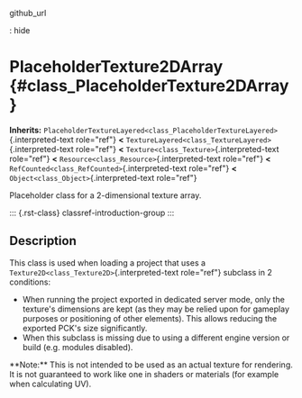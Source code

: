 github_url

:   hide

# PlaceholderTexture2DArray {#class_PlaceholderTexture2DArray}

**Inherits:**
`PlaceholderTextureLayered<class_PlaceholderTextureLayered>`{.interpreted-text
role="ref"} **\<**
`TextureLayered<class_TextureLayered>`{.interpreted-text role="ref"}
**\<** `Texture<class_Texture>`{.interpreted-text role="ref"} **\<**
`Resource<class_Resource>`{.interpreted-text role="ref"} **\<**
`RefCounted<class_RefCounted>`{.interpreted-text role="ref"} **\<**
`Object<class_Object>`{.interpreted-text role="ref"}

Placeholder class for a 2-dimensional texture array.

::: {.rst-class}
classref-introduction-group
:::

## Description

This class is used when loading a project that uses a
`Texture2D<class_Texture2D>`{.interpreted-text role="ref"} subclass in 2
conditions:

- When running the project exported in dedicated server mode, only the
  texture\'s dimensions are kept (as they may be relied upon for
  gameplay purposes or positioning of other elements). This allows
  reducing the exported PCK\'s size significantly.
- When this subclass is missing due to using a different engine version
  or build (e.g. modules disabled).

\*\*Note:\*\* This is not intended to be used as an actual texture for
rendering. It is not guaranteed to work like one in shaders or materials
(for example when calculating UV).

